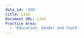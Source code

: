 ```yaml
---
data_id: '426'
title: Link
Document URL: Link
Practice Area:
  - 'Education, Gender and Youth'
---
```


